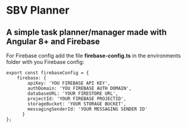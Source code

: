 # SBV Planner

## A simple task planner/manager made with Angular 8+ and Firebase

For Firebase config add the file __firebase-config.ts__ in the environments folder with you Firebase config:

```
export const firebaseConfig = {
    firebase: {
        apiKey: 'YOU FIREBASE API KEY',
        authDomain: 'YOU FIREBASE AUTH DOMAIN',
        databaseURL: 'YOUR FIRESTORE URL',
        projectId: 'YOUR FIREBASE PROJECTID',
        storageBucket: 'YOUR STORAGE BUCKET',
        messagingSenderId: 'YOUR MESSAGING SENDER ID'
      }
};
```
